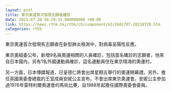 ```yaml
---
layout: post
title: 東京奧運首次發現志願者確診
date: 2021-07-20 16:20:15.000000000 +08:00
link: https://news.rthk.hk/rthk/ch/component/k2/1601707-20210720.htm
categories: rthk
---
```


東京奧運首次發現有志願者在新型肺炎檢測中，對病毒呈陽性反應。

東京奧組委公布，新增9名與奧運相關的人員確診，包括首名確診的志願者，他來自日本國內，另有1名外國運動員確診，這名運動員住在東京晴海的奧運村。

另一方面，日本傳媒報道，日皇德仁將會出席星期五舉行的奧運開幕禮。另外，擔任英國奧委會總裁的王室成員安妮公主宣布，不會出席東京奧運會。安妮公主參加過1976年蒙特利爾奧運會的馬術比賽，自1988年起擔任國際奧委會委員。
